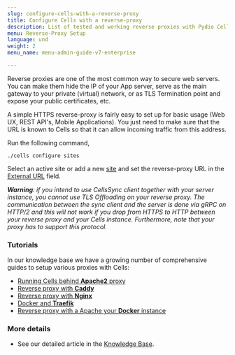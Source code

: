 ```yaml
---
slug: configure-cells-with-a-reverse-proxy
title: Configure Cells with a reverse-proxy
description: List of tested and working reverse proxies with Pydio Cells.
menu: Reverse-Proxy Setup
language: und
weight: 2
menu_name: menu-admin-guide-v7-enterprise

---
```

Reverse proxies are one of the most common way to secure web servers. You can make them hide the IP of your App server, serve as the main gateway to your private (virtual) network, or as TLS Termination point and expose your public certificates, etc.

A simple HTTPS reverse-proxy is fairly easy to set up for basic usage (Web UX, REST API's, Mobile Applications). You just need to make sure that the URL is known to Cells so that it can allow incoming traffic from this address.

Run the following command, 

```
./cells configure sites
```

Select an active site or add a new [site](./manage-sites) and set the reverse-proxy URL in the [External URL](./glossary) field.

_**Warning**: if you intend to use CellsSync client together with your server instance, you cannot use TLS Offloading on your reverse proxy. The communication between the sync client and the server is done via gRPC on HTTP/2 and this will not work if you drop from HTTPS to HTTP between your reverse proxy and your Cells instance. Furthermore, note that your proxy has to support this protocol._

### Tutorials

In our knowledge base we have a growing number of comprehensive guides to setup various proxies with Cells:

- [Running Cells behind **Apache2** proxy](https://pydio.com/en/docs/kb/deployment/running-cells-behind-apache-reverse-proxy)
- [Reverse proxy with **Caddy**](https://pydio.com/en/docs/kb/deployment/running-cells-behind-caddy-reverse-proxy)
- [Reverse proxy with **Nginx**](https://pydio.com/en/docs/kb/deployment/running-cells-behind-nginx-reverse-proxy)
- [Docker and **Traefik**](https://pydio.com/en/docs/kb/deployment/running-your-cells-docker-behind-traefik-reverse-proxy)
- [Reverse proxy with a Apache your **Docker** instance](https://pydio.com/en/docs/kb/deployment/running-your-cells-docker-container-behind-reverse-proxy)

### More details

- See our detailed article in the [Knowledge Base](en/docs/kb/client-applications/setup-cells-server-cellssync).